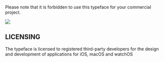 Please note that it is forbidden to use this typeface for your commercial project.

![](https://4.downloader.disk.yandex.com.tr/disk/3cafa2c894e2d898de8020bc9c90c0126da414d734ec4949fc3d165bb575a7b0/57e41a70/o1_FExCSO79Ps_x4pE6uoSFDGhQtM1-Uckrj0nCjMl2jP5RRt0JfyeknkDpwAacRinD3vOu58vOG3XXeKSVWWg%3D%3D?uid=0&filename=SF%20Mono%20Light.png&disposition=inline&hash=&limit=0&content_type=image%2Fpng&fsize=109613&hid=88dbf62ce64cd872e9e54769bae3fe76&media_type=image&tknv=v2&etag=5b6b2d43d5eb963b6d86e16d3ae203b8)

## LICENSING

The typeface is licensed to registered third-party developers for the design and development of applications for iOS, macOS and watchOS